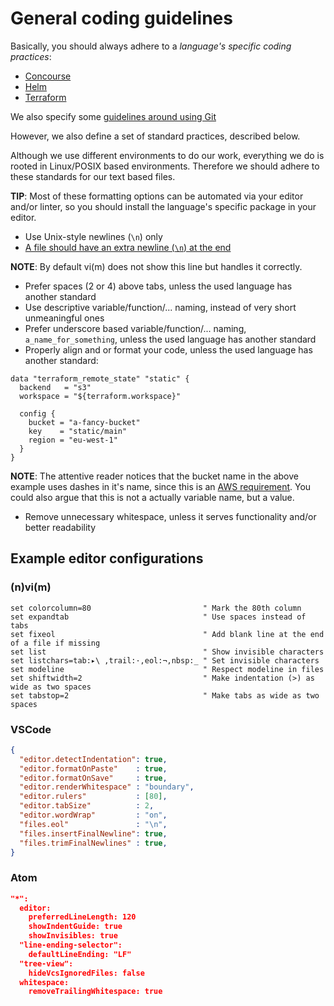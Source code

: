 # General coding guidelines

Basically, you should always adhere to a *language's specific coding practices*:

* [Concourse](concourse.md)
* [Helm](helm.md)
* [Terraform](terraform.md)

We also specify some [guidelines around using Git](git.md)

However, we also define a set of standard practices, described below.

Although we use different environments to do our work, everything we do is rooted in Linux/POSIX based environments. Therefore we should adhere to these standards for our text based files.

**TIP**: Most of these formatting options can be automated via your editor and/or linter, so you should install the language's specific package in your editor.

* Use Unix-style newlines (`\n`) only
* [A file should have an extra newline (`\n`) at the end](http://pubs.opengroup.org/onlinepubs/9699919799/basedefs/V1_chap03.html#tag_03_206)

**NOTE**: By default vi(m) does not show this line but handles it correctly.

* Prefer spaces (2 or 4) above tabs, unless the used language has another standard
* Use descriptive variable/function/... naming, instead of very short unmeaningful ones
* Prefer underscore based variable/function/... naming, `a_name_for_something`, unless the used language has another standard
* Properly align and or format your code, unless the used language has another standard:

```hcl
data "terraform_remote_state" "static" {
  backend   = "s3"
  workspace = "${terraform.workspace}"

  config {
    bucket = "a-fancy-bucket"
    key    = "static/main"
    region = "eu-west-1"
  }
}
```

**NOTE**: The attentive reader notices that the bucket name in the above example uses dashes in it's name, since this is an [AWS requirement](https://docs.aws.amazon.com/awscloudtrail/latest/userguide/cloudtrail-s3-bucket-naming-requirements.html). You could also argue that this is not a actually variable name, but a value.

* Remove unnecessary whitespace, unless it serves functionality and/or better readability

## Example editor configurations

### (n)vi(m)

```vimrc
set colorcolumn=80                         " Mark the 80th column
set expandtab                              " Use spaces instead of tabs
set fixeol                                 " Add blank line at the end of a file if missing
set list                                   " Show invisible characters
set listchars=tab:▸\ ,trail:·,eol:¬,nbsp:_ " Set invisible characters
set modeline                               " Respect modeline in files
set shiftwidth=2                           " Make indentation (>) as wide as two spaces
set tabstop=2                              " Make tabs as wide as two spaces
```

### VSCode

```json
{
  "editor.detectIndentation": true,
  "editor.formatOnPaste"    : true,
  "editor.formatOnSave"     : true,
  "editor.renderWhitespace" : "boundary",
  "editor.rulers"           : [80],
  "editor.tabSize"          : 2,
  "editor.wordWrap"         : "on",
  "files.eol"               : "\n",
  "files.insertFinalNewline": true,
  "files.trimFinalNewlines" : true,
}
```

### Atom

```json
"*":
  editor:
    preferredLineLength: 120
    showIndentGuide: true
    showInvisibles: true
  "line-ending-selector":
    defaultLineEnding: "LF"
  "tree-view":
    hideVcsIgnoredFiles: false
  whitespace:
    removeTrailingWhitespace: true
```
